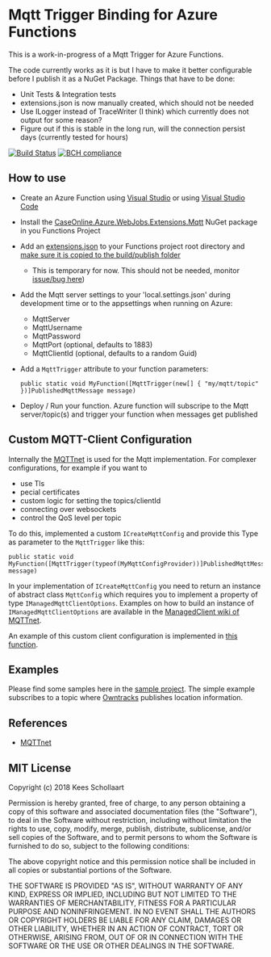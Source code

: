 # Mqtt Trigger Binding for Azure Functions

This is a work-in-progress of a Mqtt Trigger for Azure Functions.

The code currently works as it is but I have to make it better configurable before I publish it as a NuGet Package. Things that have to be done:
- Unit Tests & Integration tests
- extensions.json is now manually created, which should not be needed
- Use ILogger instead of TraceWriter (I think) which currently does not output for some reason?
- Figure out if this is stable in the long run, will the connection persist days (currently tested for hours)

[![Build Status](https://caseonline.visualstudio.com/_apis/public/build/definitions/4df87c38-5691-4d04-8373-46c830209b7e/11/badge)](https://caseonline.visualstudio.com/CaseOnline.Azure.WebJobs.Extensions.Mqtt/_build/index?definitionId=1) 
[![BCH compliance](https://bettercodehub.com/edge/badge/keesschollaart81/CaseOnline.Azure.WebJobs.Extensions.Mqtt?branch=master)](https://bettercodehub.com/)

## How to use
- Create an Azure Function using [Visual Studio](https://docs.microsoft.com/en-us/azure/azure-functions/functions-develop-vs) or using [Visual Studio Code](https://code.visualstudio.com/tutorials/functions-extension/getting-started)
- Install the [CaseOnline.Azure.WebJobs.Extensions.Mqtt](https://www.nuget.org/packages/CaseOnline.Azure.WebJobs.Extensions.Mqtt/) NuGet package in you Functions Project
- Add an [extensions.json](./src/ExampleFunctions/extensions.json) to your Functions project root directory and [make sure it is copied to the build/publish folder](./src/ExampleFunctions/ExampleFunctions.csproj#L23-L25)
    - This is temporary for now. This should not be needed, monitor [issue/bug here](https://github.com/Azure/Azure-Functions/issues/624)) 
- Add the Mqtt server settings to your 'local.settings.json' during development time or to the appsettings when running on Azure:
    - MqttServer
    - MqttUsername
    - MqttPassword
    - MqttPort (optional, defaults to 1883)
    - MqttClientId (optional, defaults to a random Guid)
- Add a ```MqttTrigger``` attribute to your function parameters:

    ```
    public static void MyFunction([MqttTrigger(new[] { "my/mqtt/topic" })]PublishedMqttMessage message) 
    ```

- Deploy / Run your function. Azure function will subscripe to the Mqtt server/topic(s) and trigger your function when messages get published

## Custom MQTT-Client Configuration
Internally the [MQTTnet](https://github.com/chkr1011/MQTTnet) is used for the Mqtt implementation.  For complexer configurations, for example if you want to 
- use Tls
- pecial certificates 
- custom logic for setting the topics/clientId 
- connecting over websockets
- control the QoS level per topic

To do this, implemented a custom ```ICreateMqttConfig``` and provide this Type as parameter to the ```MqttTrigger``` like this:
    
```
public static void MyFunction([MqttTrigger(typeof(MyMqttConfigProvider))]PublishedMqttMessage message)
```
     
In your implementation of ```ICreateMqttConfig``` you need to return an instance of abstract class ```MqttConfig``` which requires you to implement a property of type ```IManagedMqttClientOptions```. Examples on how to build an instance of ```IManagedMqttClientOptions``` are available in the  [ManagedClient wiki of MQTTnet](https://github.com/chkr1011/MQTTnet/wiki/Client).

An example of this custom client configuration is implemented in [this function](./src/ExampleFunctions/ExampleFunctions.cs#L34). 

## Examples
Please find some samples here in the [sample project](./src/ExampleFunctions/). The simple example subscribes to a topic where [Owntracks](http://owntracks.org/) publishes location information.

## References
- [MQTTnet](https://github.com/chkr1011/MQTTnet)

## MIT License
Copyright (c) 2018 Kees Schollaart

Permission is hereby granted, free of charge, to any person obtaining a copy of this software and associated documentation files (the "Software"), to deal in the Software without restriction, including without limitation the rights to use, copy, modify, merge, publish, distribute, sublicense, and/or sell copies of the Software, and to permit persons to whom the Software is furnished to do so, subject to the following conditions:

The above copyright notice and this permission notice shall be included in all copies or substantial portions of the Software.

THE SOFTWARE IS PROVIDED "AS IS", WITHOUT WARRANTY OF ANY KIND, EXPRESS OR IMPLIED, INCLUDING BUT NOT LIMITED TO THE WARRANTIES OF MERCHANTABILITY, FITNESS FOR A PARTICULAR PURPOSE AND NONINFRINGEMENT. IN NO EVENT SHALL THE AUTHORS OR COPYRIGHT HOLDERS BE LIABLE FOR ANY CLAIM, DAMAGES OR OTHER LIABILITY, WHETHER IN AN ACTION OF CONTRACT, TORT OR OTHERWISE, ARISING FROM, OUT OF OR IN CONNECTION WITH THE SOFTWARE OR THE USE OR OTHER DEALINGS IN THE SOFTWARE.
